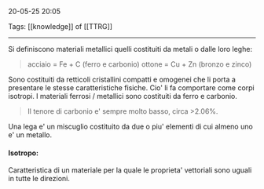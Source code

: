 20-05-25 20:05

Tags: [[knowledge]] of [[TTRG]]

---

Si definiscono materiali metallici quelli costituiti da metali o dalle loro leghe: 
> acciaio = Fe + C (ferro e carbonio)
> ottone = Cu + Zn (bronzo e zinco)

 Sono costituiti da retticoli cristallini compatti e omogenei che li porta a presentare le stesse caratteristiche fisiche.
Cio' li fa comportare come corpi isotropi.
I materiali ferrosi / metallici sono costituiti da ferro e carbonio.
> Il tenore di carbonio e' sempre molto basso, circa >2.06%.

Una lega e' un miscuglio costituito da due o piu' elementi di cui almeno uno e' un metallo.

#### **Isotropo**: 
Caratteristica di un materiale per la quale le proprieta' vettoriali sono uguali in tutte le direzioni.
